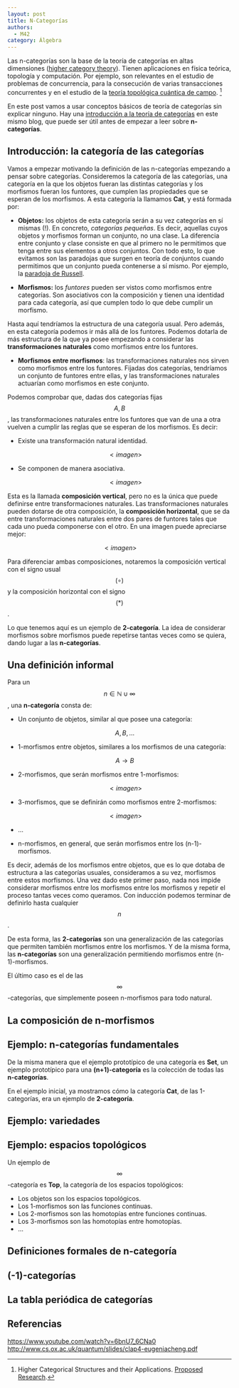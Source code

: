 ```yaml
---
layout: post
title: N-Categorías
authors:
  - M42
category: Álgebra
---
```


Las n-categorías son la base de la teoría de categorías en altas dimensiones
([higher category theory](http://ncatlab.org/nlab/show/higher+category+theory)). Tienen aplicaciones en física teórica, topología y
computación. Por ejemplo, son relevantes en el estudio de problemas de
concurrencia, para la consecución de varias transacciones concurrentes y en el
estudio de la
[teoría topológica cuántica de campo](https://es.wikipedia.org/wiki/Teor%C3%ADa_topol%C3%B3gica_cu%C3%A1ntica_de_campo). [^ncats-applications]

En este post vamos a usar conceptos básicos de teoría de categorías sin
explicar ninguno. Hay una
[introducción a la teoría de categorías](http://0.0.0.0:4000/blog/2014/10/04/intro-categorias/)
en este mismo
blog, que puede ser útil antes de empezar a leer sobre **n-categorías**.

## Introducción: la categoría de las categorías

Vamos a empezar motivando la definición de las n-categorías empezando a pensar
sobre categorías. Consideremos la categoría de las categorías, una categoría en
la que los objetos fueran las distintas categorías y los morfismos fueran los
funtores, que cumplen las propiedades que se esperan de los morfismos. A esta
categoría la llamamos **Cat**, y está formada por:

* **Objetos:** los objetos de esta categoría serán a su vez categorías en sí
  mismas (!). En concreto, *categorías pequeñas*.
  Es decir, aquellas cuyos objetos y morfismos forman un conjunto, no una clase.
  La diferencia entre conjunto y clase consiste en que al primero no le
  permitimos que tenga entre sus elementos a otros conjuntos. Con todo esto, lo
  que evitamos son las paradojas que surgen en teoría de conjuntos cuando
  permitimos que  un
  conjunto pueda contenerse a sí mismo. Por ejemplo, la
  [paradoja de Russell](https://es.wikipedia.org/wiki/Paradoja_de_Russell).

* **Morfismos:** los *funtores* pueden ser vistos como morfismos entre
  categorías. Son asociativos con la composición y tienen una identidad para
  cada categoría, así que cumplen todo lo que debe cumplir un morfismo.


Hasta aquí tendríamos la estructura de una categoría usual. Pero además, en esta
categoría podemos ir más allá de los funtores. Podemos dotarla de más estructura
de la que ya posee empezando a considerar las **transformaciones naturales**
como morfismos entre los funtores.

* **Morfismos entre morfismos**: las transformaciones naturales nos sirven como
  morfismos entre los funtores. Fijadas dos categorías, tendríamos un conjunto
  de funtores entre ellas, y las transformaciones naturales actuarían como
  morfismos en este conjunto.

Podemos comprobar que, dadas dos categorías fijas $$A,B$$, las transformaciones
naturales entre los funtores que van de una a otra vuelven a cumplir las reglas
que se esperan de los morfismos. Es decir:

* Existe una transformación natural identidad.

   $$<imagen>$$

* Se componen de manera asociativa.

   $$<imagen>$$

Esta es la llamada **composición vertical**, pero no es la única que puede
definirse entre transformaciones naturales.
Las transformaciones naturales pueden dotarse de otra composición, la
**composición horizontal**, que se da entre transformaciones naturales entre dos
pares de funtores tales que cada uno pueda componerse con el otro. En una imagen
puede apreciarse mejor:

   $$<imagen>$$

Para diferenciar ambas composiciones, notaremos la composición vertical con el
signo usual $$(\circ)$$ y la composición horizontal con el signo $$(\ast)$$.

Lo que tenemos aquí es un ejemplo de **2-categoría**. La idea de considerar
morfismos sobre morfismos puede repetirse tantas veces como se quiera, dando
lugar a las **n-categorías**.


## Una definición informal

Para un $$n \in \mathbb{N} \cup \infty$$, una **n-categoría** consta de:

* Un conjunto de objetos, similar al que posee una categoría:

    $$A,B,\dots $$

* 1-morfismos entre objetos, similares a los morfismos de una categoría:

    $$A \rightarrow B$$

* 2-morfismos, que serán morfismos entre 1-morfismos:

    $$ <imagen> $$

* 3-morfismos, que se definirán como morfismos entre 2-morfismos:

    $$ <imagen> $$

* ...

* n-morfismos, en general, que serán morfismos entre los (n-1)-morfismos.

Es decir, además de los morfismos entre objetos, que es lo que dotaba de
estructura a las categorías usuales, consideramos a su vez, morfismos entre
estos morfismos. Una vez dado este primer paso, nada nos impide considerar
morfismos
entre los morfismos entre los morfismos y repetir el proceso tantas veces
como queramos. Con inducción podemos terminar de
definirlo hasta cualquier $$n$$.

De esta forma, las **2-categorías** son una generalización de las categorías
que permiten también morfismos entre los morfismos. Y de la misma forma, las
**n-categorías** son una generalización permitiendo morfismos entre
(n-1)-morfismos.

El último caso es el de las $$\infty$$-categorías, que simplemente poseen
n-morfismos para todo natural.

## La composición de n-morfismos

## Ejemplo: n-categorías fundamentales

De la misma manera que el ejemplo prototípico de una categoría es **Set**, un
ejemplo prototípico para una **(n+1)-categoría** es la colección de todas las
**n-categorías**.

En el ejemplo inicial, ya mostramos cómo la categoría **Cat**, de las
1-categorías, era un ejemplo de **2-categoría**.


## Ejemplo: variedades

## Ejemplo: espacios topológicos

Un ejemplo de $$\infty$$-categoría es **Top**, la categoría de los espacios
topológicos:

* Los objetos son los espacios topológicos.
* Los 1-morfismos son las funciones continuas.
* Los 2-morfismos son las homotopías entre funciones continuas.
* Los 3-morfismos son las homotopías entre homotopías.
* ...

## Definiciones formales de n-categoría

## (-1)-categorías

## La tabla periódica de categorías


## Referencias

https://www.youtube.com/watch?v=6bnU7_6CNa0
http://www.cs.ox.ac.uk/quantum/slides/clap4-eugeniacheng.pdf

[^ncats-applications]: Higher Categorical Structures and their Applications. [Proposed Research](http://www.math.uchicago.edu/~may/NCATS/ForWeb.pdf).
